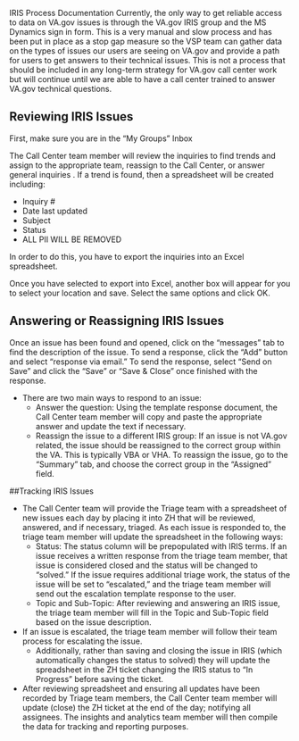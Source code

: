 IRIS Process Documentation
Currently, the only way to get reliable access to data on VA.gov issues is through the VA.gov IRIS group and the MS Dynamics sign in form. This is a very manual and slow process and has been put in place as a stop gap measure so the VSP team can gather data on the types of issues our users are seeing on VA.gov and provide a path for users to get answers to their technical issues. This is not a process that should be included in any long-term strategy for VA.gov call center work but will continue until we are able to have a call center trained to answer VA.gov technical questions. 

## Reviewing IRIS Issues

First, make sure you are in the “My Groups” Inbox










The Call Center team member will review the inquiries to find trends and assign to the appropriate team, reassign to the Call Center, or answer general inquiries .  If a trend is found, then a spreadsheet will be created including:
* Inquiry #
* Date last updated
* Subject
* Status
* ALL PII WILL BE REMOVED

In order to do this, you have to export the inquiries into an Excel spreadsheet.

Once you have selected to export into Excel, another box will appear for you to select your location and save.
Select the same options and click OK.

## Answering or Reassigning IRIS Issues

Once an issue has been found and opened, click on the “messages” tab to find the description of the issue. To send a response, click the “Add” button and select “response via email.” To send the response, select “Send on Save” and click the “Save” or “Save & Close” once finished with the response. 











- There are two main ways to respond to an issue:
  - Answer the question: Using the template response document, the Call Center team member will copy and paste the appropriate answer and update the text if necessary.
  - Reassign the issue to a different IRIS group: If an issue is not VA.gov related, the issue should be reassigned to the correct group within the VA. This is typically VBA or VHA. To reassign the issue, go to the “Summary” tab, and choose the correct group in the “Assigned” field. 











##Tracking IRIS Issues

- The Call Center team will provide the Triage team with a spreadsheet of new issues each day by placing it into ZH that will be reviewed, answered, and if necessary, triaged.  As each issue is responded to, the triage team member will update the spreadsheet in the following ways:
  - Status: The status column will be prepopulated with IRIS terms. If an issue receives a written response from the triage team member, that issue is considered closed and the status will be changed to “solved.” If the issue requires additional triage work, the status of the issue will be set to “escalated,” and the triage team member will send out the escalation template response to the user.  
  - Topic and Sub-Topic: After reviewing and answering an IRIS issue, the triage team member will fill in the Topic and Sub-Topic field based on the issue description. 
- If an issue is escalated, the triage team member will follow their team process for escalating the issue. 
  - Additionally, rather than saving and closing the issue in IRIS (which automatically changes the status to solved) they will update the spreadsheet in the ZH ticket changing the IRIS status to “In Progress” before saving the ticket. 
- After reviewing spreadsheet and ensuring all updates have been recorded by Triage team members, the Call Center team member will update (close) the ZH ticket at the end of the day; notifying all assignees.  The insights and analytics team member will then compile the data for tracking and reporting purposes. 
